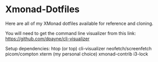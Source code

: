 # Xmonad-Dotfiles
Here are all of my XMonad dotfiles available for reference and cloning.

You will need to get the command line visualizer from this link:
https://github.com/dpayne/cli-visualizer

Setup dependencies:
htop (or top)
cli-visualizer
neofetch/screenfetch
picom/compton
xterm (my personal choice)
xmonad-contrib
i3-lock
